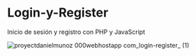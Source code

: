 # Login-y-Register
Inicio de sesión y registro con PHP y JavaScript

![proyectdanielmunoz 000webhostapp com_login-register_ (1)](https://github.com/WinerMaster/Login-y-Register/assets/88912913/98e61459-70ab-4369-a080-728ff9a490a9)
